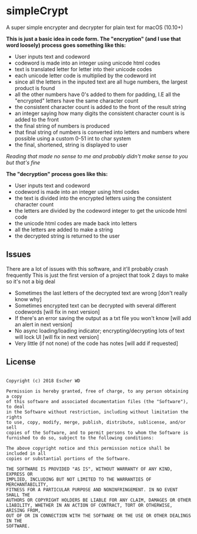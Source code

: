 # simpleCrypt
A super simple encrypter and decrypter for plain text for macOS (10.10+)


__This is just a basic idea in code form. The "encryption" (and I use that word loosely) process goes something like this:__
* User inputs text and codeword
* codeword is made into an integer using unicode html codes
* text is translated letter for letter into their unicode codes
* each unicode letter code is multiplied by the codeword int
* since all the letters in the inputed text are all huge numbers, the largest product is found
* all the other numbers have 0's added to them for padding, I.E all the "encrypted" letters have the same character count
* the consistent character count is added to the front of the result string
* an integer saying how many digits the consistent character count is is added to the front
* the final string of numbers is produced
* that final string of numbers is converted into letters and numbers where possible using a custom 0-51 int to char system
* the final, shortened, string is displayed to user

*Reading that made no sense to me and probably didn't make sense to you but that's fine*

__The "decryption" process goes like this:__
* User inputs text and codeword
* codeword is made into an integer using html codes
* the text is divided into the encrypted letters using the consistent character count
* the letters are divided by the codeword integer to get the unicode html code
* the unicode html codes are made back into letters
* all the letters are added to make a string
* the decrypted string is returned to the user

Issues
------
There are a lot of issues with this software, and it'll probably crash frequently
This is just the first version of a project that took 2 days to make so it's not a big deal

* Sometimes the last letters of the decrypted text are wrong [don't really know why]
* Sometimes encrypted text can be decrypted with several different codewords [will fix in next version]
* If there's an error saving the output as a txt file you won't know [will add an alert in next version]
* No async loading/loading indicator; encrypting/decrypting lots of text will lock UI [will fix in next version]
* Very little (if not none) of the code has notes [will add if requested]

License
------
```MIT License

Copyright (c) 2018 Escher WD

Permission is hereby granted, free of charge, to any person obtaining a copy
of this software and associated documentation files (the "Software"), to deal
in the Software without restriction, including without limitation the rights
to use, copy, modify, merge, publish, distribute, sublicense, and/or sell
copies of the Software, and to permit persons to whom the Software is
furnished to do so, subject to the following conditions:

The above copyright notice and this permission notice shall be included in all
copies or substantial portions of the Software.

THE SOFTWARE IS PROVIDED "AS IS", WITHOUT WARRANTY OF ANY KIND, EXPRESS OR
IMPLIED, INCLUDING BUT NOT LIMITED TO THE WARRANTIES OF MERCHANTABILITY,
FITNESS FOR A PARTICULAR PURPOSE AND NONINFRINGEMENT. IN NO EVENT SHALL THE
AUTHORS OR COPYRIGHT HOLDERS BE LIABLE FOR ANY CLAIM, DAMAGES OR OTHER
LIABILITY, WHETHER IN AN ACTION OF CONTRACT, TORT OR OTHERWISE, ARISING FROM,
OUT OF OR IN CONNECTION WITH THE SOFTWARE OR THE USE OR OTHER DEALINGS IN THE
SOFTWARE.
